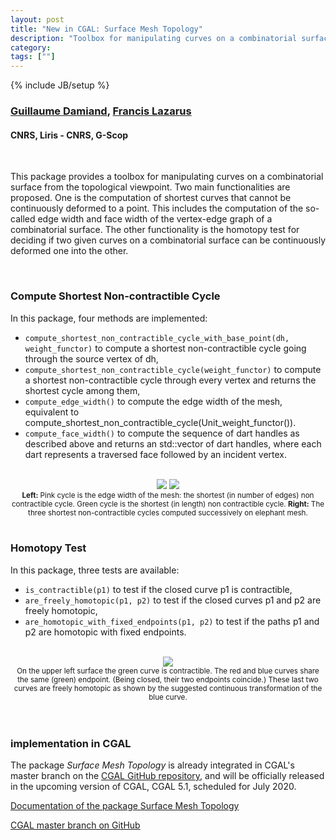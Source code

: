 ```yaml
---
layout: post
title: "New in CGAL: Surface Mesh Topology"
description: "Toolbox for manipulating curves on a combinatorial surface from the topological viewpoint"
category:
tags: [""]
---
```

{% include JB/setup %}

<h3><a href="https://perso.liris.cnrs.fr/guillaume.damiand/index.php?lang=en">Guillaume Damiand</a>, <a href="https://pagesperso.g-scop.grenoble-inp.fr/~lazarusf/">Francis Lazarus</a></h3>
<h4>CNRS, Liris - CNRS, G-Scop</h4>

<br>

<p>This package provides a toolbox for manipulating curves on a combinatorial surface from the topological viewpoint. Two main functionalities are proposed. One is the computation of shortest curves that cannot be continuously deformed to a point. This includes the computation of the so-called edge width and face width of the vertex-edge graph of a combinatorial surface. The other functionality is the homotopy test for deciding if two given curves on a combinatorial surface can be continuously deformed one into the other.<p>

<br>

<h3>Compute Shortest Non-contractible Cycle</h3>

<p>In this package, four methods are implemented:</p>

<ul>
<li><code>compute_shortest_non_contractible_cycle_with_base_point(dh, weight_functor)</code> to compute a shortest non-contractible cycle going through the source vertex of dh,</li>
<li><code>compute_shortest_non_contractible_cycle(weight_functor)</code> to compute a shortest non-contractible cycle through every vertex and returns the shortest cycle among them,</li>
<li><code>compute_edge_width()</code> to compute the edge width of the mesh, equivalent to compute_shortest_non_contractible_cycle(Unit_weight_functor()).</li>
<li><code>compute_face_width()</code> to compute the sequence of dart handles as described above and returns an std::vector of dart handles, where each dart represents a traversed face followed by an incident vertex.</li>
</ul>

<br>
<div style="text-align:center;">
  <a href="../../../../images/edge-width.png"><img src="../../../../images/edge-width.png" style="max-width:45%"/></a>
  <a href="../../../../images/elephant-shortest-cycle.png"><img src="../../../../images/elephant-shortest-cycle.png" style="max-width:45%"/></a><br>
  <small><b>Left:</b> Pink cycle is the edge width of the mesh: the shortest (in number of edges) non contractible cycle. Green cycle is the shortest (in length) non contractible cycle. <b>Right:</b> The three shortest non-contractible cycles computed successively on elephant mesh.</small>
</div>
<br>

<h3>Homotopy Test</h3>

<p>In this package, three tests are available:</p>
<ul>
<li><code>is_contractible(p1)</code> to test if the closed curve p1 is contractible,</li>
<li><code>are_freely_homotopic(p1, p2)</code> to test if the closed curves p1 and p2 are freely homotopic,</li>
<li><code>are_homotopic_with_fixed_endpoints(p1, p2)</code> to test if the paths p1 and p2 are homotopic with fixed endpoints.</li>
</ul>

<br>
<div style="text-align:center;">
  <a href="../../../../images/free-vs-fixed-endpoints.svg"><img src="../../../../images/free-vs-fixed-endpoints.svg" style="max-width:95%"/></a><br>
  <small>On the upper left surface the green curve is contractible. The red and blue curves share the same (green) endpoint. (Being closed, their two endpoints coincide.) These last two curves are freely homotopic as shown by the suggested continuous transformation of the blue curve.</small>
</div>
<br>

<br>

<h3>implementation in CGAL</h3>

<p>The package <em>Surface Mesh Topology</em> is already integrated in CGAL's master branch
on the <a href="https://github.com/CGAL/cgal/">CGAL GitHub repository</a>, and will be
officially released in the upcoming version of CGAL, CGAL 5.1, scheduled for July 2020.</p>

<i class="glyphicon glyphicon-book"></i>
<a href="https://cgal.geometryfactory.com/CGAL/doc/master/Surface_mesh_topology/index.html">Documentation of the package Surface Mesh Topology</a> <br>

<i class="glyphicon glyphicon-download"></i>
<a href="https://github.com/CGAL/cgal/tree/master">CGAL master branch on GitHub</a>

